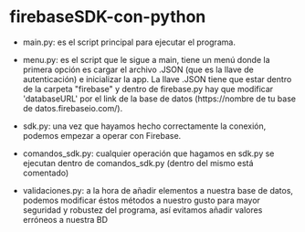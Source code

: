 # firebaseSDK-con-python

- main.py: es el script principal para ejecutar el programa.

- menu.py: es el script que le sigue a main, tiene un menú donde la primera opción es cargar el archivo .JSON (que es la llave de autenticación) e inicializar la app. La llave .JSON tiene que estar dentro de la carpeta "firebase" y dentro de firebase.py hay que modificar 'databaseURL' por el link de la base de datos (https://nombre de tu base de datos.firebaseio.com/).

- sdk.py: una vez que hayamos hecho correctamente la conexión, podemos empezar a operar con Firebase. 

- comandos_sdk.py: cualquier operación que hagamos en sdk.py se ejecutan dentro de comandos_sdk.py (dentro del mismo está comentado)

- validaciones.py: a la hora de añadir elementos a nuestra base de datos, podemos modificar éstos métodos a nuestro gusto para mayor seguridad y robustez del programa, así evitamos añadir valores erróneos a nuestra BD
